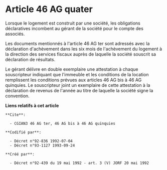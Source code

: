 # Article 46 AG quater

Lorsque le logement est construit par une société, les obligations déclaratives incombent au gérant de la société pour le
compte des associés.

Les documents mentionnés à l'article 46 AG ter sont adressés avec la déclaration d'achèvement dans les six mois de
l'achèvement du logement à la direction des services fiscaux auprès de laquelle la société souscrit sa déclaration de
résultats.

Le gérant délivre en double exemplaire une attestation à chaque souscripteur indiquant que l'immeuble et les conditions de la
location remplissent les conditions prévues aux articles 46 AG bis à 46 AG quinquies. Le souscripteur joint un exemplaire de
cette attestation à la déclaration de revenus de l'année au titre de laquelle la société signe la convention.

**Liens relatifs à cet article**

	**Cite**:

	  - CGIAN3 46 AG ter, 46 AG bis à 46 AG quinquies

	**Codifié par**:

	  - Décret n°92-836 1992-07-04
	  - Décret n°93-1127 1993-09-24

	**Créé par**:

	  - Décret n°92-439 du 19 mai 1992 - art. 3 (V) JORF 20 mai 1992

